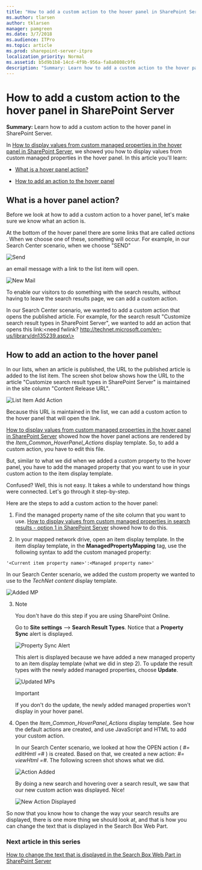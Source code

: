 ```yaml
---
title: "How to add a custom action to the hover panel in SharePoint Server"
ms.author: tlarsen
author: tklarsen
manager: pamgreen
ms.date: 3/7/2018
ms.audience: ITPro
ms.topic: article
ms.prod: sharepoint-server-itpro
localization_priority: Normal
ms.assetid: b5d9b1b8-14cd-4f9b-956a-fa8a0808c9f6
description: "Summary: Learn how to add a custom action to the hover panel in SharePoint Server."
---
```


# How to add a custom action to the hover panel in SharePoint Server

 **Summary:** Learn how to add a custom action to the hover panel in SharePoint Server. 
  
In [How to display values from custom managed properties in the hover panel in SharePoint Server](how-to-display-values-from-custom-managed-properties-in-the-hover-panel.md), we showed you how to display values from custom managed properties in the hover panel. In this article you'll learn:
  
- [What is a hover panel action?](how-to-add-a-custom-action-to-the-hover-panel.md#BKMK_WhatisaHoverPanelAction)
    
- [How to add an action to the hover panel](how-to-add-a-custom-action-to-the-hover-panel.md#BKMK_HowtoAddanActiontotheHoverPanel)
    
## What is a hover panel action?
<a name="BKMK_WhatisaHoverPanelAction"> </a>

Before we look at how to add a custom action to a hover panel, let's make sure we know what an action is.
  
At the bottom of the hover panel there are some links that are called  *actions*  . When we choose one of these, something will occur. For example, in our Search Center scenario, when we choose "SEND" 
  
![Send](../media/OTCSP_Send.png)
  
an email message with a link to the list item will open.
  
![New Mail](../media/OTCSP_NewMail.png)
  
To enable our visitors to do something with the search results, without having to leave the search results page, we can add a custom action.
  
In our Search Center scenario, we wanted to add a custom action that opens the published article. For example, for the search result "Customize search result types in SharePoint Server", we wanted to add an action that opens this link:\<need fwlink? http://technet.microsoft.com/en-us/library/dn135239.aspx\>
  
## How to add an action to the hover panel
<a name="BKMK_HowtoAddanActiontotheHoverPanel"> </a>

In our lists, when an article is published, the URL to the published article is added to the list item. The screen shot below shows how the URL to the article "Customize search result types in SharePoint Server" is maintained in the site column "Content Release URL".
  
![List Item Add Action](../media/OTCSP_ListItemAddActio.png)
  
Because this URL is maintained in the list, we can add a custom action to the hover panel that will open the link.
  
[How to display values from custom managed properties in the hover panel in SharePoint Server](how-to-display-values-from-custom-managed-properties-in-the-hover-panel.md) showed how the hover panel actions are rendered by the  *Item_Common_HoverPanel_Actions*  display template. So, to add a custom action, you have to edit this file. 
  
But, similar to what we did when we added a custom property to the hover panel, you have to add the managed property that you want to use in your custom action to the item display template.
  
Confused? Well, this is not easy. It takes a while to understand how things were connected. Let's go through it step-by-step.
  
Here are the steps to add a custom action to the hover panel:
  
1. Find the managed property name of the site column that you want to use. [How to display values from custom managed properties in search results - option 1 in SharePoint Server](how-to-display-values-from-custom-managed-properties-in-search-resultsoption-1.md) showed how to do this. 
    
2. In your mapped network drive, open an item display template. In the item display template, in the **ManagedPropertyMapping** tag, use the following syntax to add the custom managed property: 
    
  ```
  '<Current item property name>':<Managed property name>'
  ```

   In our Search Center scenario, we added the custom property we wanted to use to the  *TechNet content*  display template. 
    
   ![Added MP](../media/OTCSP_AddedMP.png)
  
3. > [!NOTE]
    >You don't have do this step if you are using SharePoint Online. 
  
    Go to **Site settings** --> **Search Result Types**. Notice that a **Property Sync** alert is displayed. 
    
      ![Property Sync Alert](../media/OTCSP_PropertySyncAlert.png)
  
   This alert is displayed because we have added a new managed property to an item display template (what we did in step 2). To update the result types with the newly added managed properties, choose **Update**. 
    
    ![Updated MPs](../media/OTCSP_UpdateMPs.png)
  
   > [!IMPORTANT]
    > If you don't do the update, the newly added managed properties won't display in your hover panel. 
  
4. Open the  *Item_Common_HoverPanel_Actions*  display template. See how the default actions are created, and use JavaScript and HTML to add your custom action.
    
    In our Search Center scenario, we looked at how the OPEN action ( _#= editHmtl =#_ ) is created. Based on that, we created a new action: _#= viewHtml =#_. The following screen shot shows what we did.
    
     ![Action Added](../media/OTCSP_ActionAdded.png)
  
    By doing a new search and hovering over a search result, we saw that our new custom action was displayed. Nice!
    
     ![New Action Displayed](../media/OTCSP_NewActionDisplayed.png)
  
So now that you know how to change the way your search results are displayed, there is one more thing we should look at, and that is how you can change the text that is displayed in the Search Box Web Part.
  
### Next article in this series

[How to change the text that is displayed in the Search Box Web Part in SharePoint Server](how-to-change-the-text-that-is-displayed-in-the-search-box-web-part.md)
  

